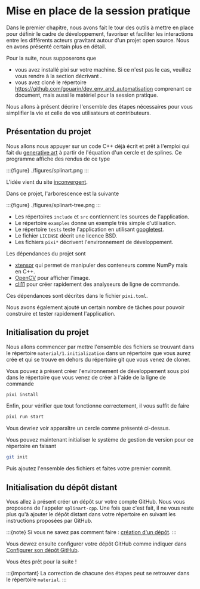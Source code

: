 # Mise en place de la session pratique

Dans le premier chapitre, nous avons fait le tour des outils à mettre en place pour définir le cadre de développement, favoriser et faciliter les interactions entre les différents acteurs gravitant autour d'un projet open source. Nous en avons présenté certain plus en détail.

Pour la suite, nous supposerons que

- vous avez installé pixi sur votre machine. Si ce n'est pas le cas, veuillez vous rendre à la section décrivant [](#pixi).
- vous avez cloné le répertoire https://github.com/gouarin/dev_env_and_automatisation comprenant ce document, mais aussi le matériel pour la session pratique.

Nous allons à présent décrire l'ensemble des étapes nécessaires pour vous simplifier la vie et celle de vos utilisateurs et contributeurs.

## Présentation du projet

Nous allons nous appuyer sur un code C++ déjà écrit et prêt à l'emploi qui fait du [generative art](https://en.wikipedia.org/wiki/Generative_art) à partir de l'équation d'un cercle et de splines. Ce programme affiche des rendus de ce type

:::{figure} ./figures/splinart.png
:::

L'idée vient du site [inconvergent](https://inconvergent.net/generative/sand-spline/).

Dans ce projet, l'arborescence est la suivante

:::{figure} ./figures/splinart-tree.png
:::

- Les répertoires `include` et `src` contiennent les sources de l'application.
- Le répertoire `examples` donne un exemple très simple d'utilisation.
- Le répertoire `tests` teste l'application en utilisant [googletest](https://github.com/google/googletest).
- Le fichier `LICENSE` décrit une licence BSD.
- Les fichiers `pixi*` décrivent l'environnement de développement.

Les dépendances du projet sont

- [xtensor](https://github.com/xtensor-stack/xtensor) qui permet de manipuler des conteneurs comme NumPy mais en C++.
- [OpenCV](https://github.com/opencv/opencv) pour afficher l'image.
- [cli11](https://github.com/CLIUtils/CLI11) pour créer rapidement des analyseurs de ligne de commande.

Ces dépendances sont décrites dans le fichier `pixi.toml`.

Nous avons également ajouté un certain nombre de tâches pour pouvoir construire et tester rapidement l'application.

## Initialisation du projet

Nous allons commencer par mettre l'ensemble des fichiers se trouvant dans le répertoire `material/1.initialization` dans un répertoire que vous aurez crée et qui se trouve en dehors du répertoire git que vous venez de cloner.

Vous pouvez à présent créer l'environnement de développement sous pixi dans le répertoire que vous venez de créer à l'aide de la ligne de commande

```bash
pixi install
```

Enfin, pour vérifier que tout fonctionne correctement, il vous suffit de faire

```bash
pixi run start
```

Vous devriez voir apparaître un cercle comme présenté ci-dessus.

Vous pouvez maintenant initialiser le système de gestion de version pour ce répertoire en faisant

```bash
git init
```

Puis ajoutez l'ensemble des fichiers et faites votre premier commit.

## Initialisation du dépôt distant

Vous allez à présent créer un dépôt sur votre compte GitHub. Nous vous proposons de l'appeler `splinart-cpp`. Une fois que c'est fait, il ne vous reste plus qu'à ajouter le dépôt distant dans votre répertoire en suivant les instructions proposées par GitHub.

:::{note}
Si vous ne savez pas comment faire : [création d'un dépôt](https://docs.github.com/repositories/creating-and-managing-repositories/creating-a-new-repository).
:::

Vous devrez ensuite configurer votre dépôt GitHub comme indiquer dans [Configurer son dépôt GitHub](depot).


Vous êtes prêt pour la suite !


:::{important}
La correction de chacune des étapes peut se retrouver dans le répertoire `material`.
:::